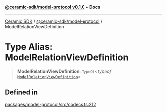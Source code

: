 [**@ceramic-sdk/model-protocol v0.1.0**](../README.md) • **Docs**

***

[Ceramic SDK](../../../README.md) / [@ceramic-sdk/model-protocol](../README.md) / ModelRelationViewDefinition

# Type Alias: ModelRelationViewDefinition

> **ModelRelationViewDefinition**: `TypeOf`\<*typeof* [`ModelRelationViewDefinition`](../variables/ModelRelationViewDefinition.md)\>

## Defined in

[packages/model-protocol/src/codecs.ts:212](https://github.com/ceramicstudio/ceramic-sdk/blob/2df74ee449b4c48a3a1f531066c64854fe2dc5dd/packages/model-protocol/src/codecs.ts#L212)
